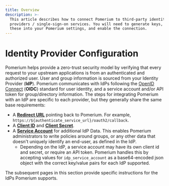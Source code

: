 ```yaml
---
title: Overview
description: >-
  This article describes how to connect Pomerium to third-party identity
  providers / single-sign-on services. You will need to generate keys, copy
  these into your Pomerium settings, and enable the connection.
---
```


# Identity Provider Configuration

Pomerium helps provide a zero-trust security model by verifying that every request to your upstream applications is from an authenticated and authorized user. User and group information is sourced from your Identity Provider (**IdP**). Pomerium communicates with IdPs following the [OpenID Connect][openid connect] (**OIDC**) standard for user identity, and a service account and/or API token for group/directory information. The steps for integrating Pomerium with an IdP are specific to each provider, but they generally share the same base requirements:

- A **[Redirect URL](https://www.oauth.com/oauth2-servers/redirect-uris/)** pointing back to Pomerium. For example, `https://${authenticate_service_url}/oauth2/callback`.
- A **[Client ID]** and **[Client Secret]**.
- A **[Service Account]** for additional IdP Data. This enables Pomerium administrators to write policies around groups, or any other data that doesn't uniquely identify an end-user, as defined in the IdP.
   - Depending on the IdP, a service account may have its own client id and secret, or require an API token. Pomerium handles this by accepting values for `idp_service_account` as a base64-encoded json object with the correct key/value pairs for each IdP supported.

The subsequent pages in this section provide specific instructions for the IdPs Pomerium supports.

[client id]: ../../reference/readme.md#identity-provider-client-id
[client secret]: ../../reference/readme.md#identity-provider-client-secret
[environmental variables]: https://en.wikipedia.org/wiki/Environment_variable
[oauth2]: https://oauth.net/2/
[openid connect]: https://en.wikipedia.org/wiki/OpenID_Connect
[service account]: ../../reference/readme.md#identity-provider-service-account


